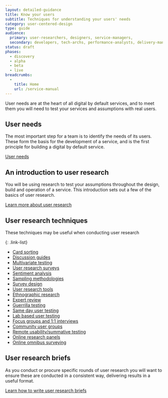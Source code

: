 ```yaml
---
layout: detailed-guidance
title: Know your users
subtitle: Techniques for understanding your users' needs
category: user-centered-design
type: guide
audience:
  primary: user-researchers, designers, service-managers,
  secondary: developers, tech-archs, performance-analysts, delivery-managers
status: draft
phases:
  - discovery
  - alpha
  - beta
  - live
breadcrumbs:
  -
    title: Home
    url: /service-manual
---
```


User needs are at the heart of all digital by default services, and to meet them you will need to test your services and assumptions with real users.

## User needs

The most important step for a team is to identify the needs of its users. These form the basis for the development of a service, and is the first principle for building a digital by default service.

[User needs](/service-manual/user-centered-design/user-needs.html)


## An introduction to user research

You will be using research to test your assumptions throughout the design, build and operation of a service. This introduction sets out a few of the basics of user research.

[Learn more about user research](/service-manual/user-centered-design/introduction-to-user-research.html)

## User research techniques

These techniques may be useful when conducting user research

{: .link-list}
* [Card sorting](/service-manual/user-centered-design/card-sorting.html)
* [Discussion guides](/service-manual/user-centered-design/user-research/discussion-guides.html)
* [Multivariate testing](/service-manual/user-centered-design/user-research/multivariate-testing.html)
* [User research surveys](/service-manual/user-centered-design/user-research/user-research-surveys.html)
* [Sentiment analysis](/service-manual/user-centered-design/user-research/sentiment-analysis.html)
* [Sampling methodologies](/service-manual/user-centered-design/user-research/sampling-methodologies.html)
* [Survey design](/service-manual/user-centered-design/user-research/survey-design.html)
* [User research tools](/service-manual/user-centered-design/user-research/user-research-tools.html)
* [Ethnographic research](/service-manual/user-centered-design/user-research/ethnographic-research.html)
* [Expert review](/service-manual/user-centered-design/user-research/expert-review.html)
* [Guerrilla testing](/service-manual/user-centered-design/user-research/guerrilla-testing.html)
* [Same day user testing](/service-manual/user-centered-design/user-research/same-day-user-testing.html)
* [Lab based user testing](/service-manual/user-centered-design/user-research/lab-based-user-testing.html)
* [Focus groups and 1:1 interviews](/service-manual/user-centered-design/user-research/focus-groups-mini-groups-interviews.html)
* [Community user groups](/service-manual/user-centered-design/user-research/community-user-groups.html)
* [Remote usability/summative testing](/service-manual/user-centered-design/user-research/remote-usability.html)
* [Online research panels](/service-manual/user-centered-design/user-research/online-research-panels.html)
* [Online omnibus surveying](/service-manual/user-centered-design/user-research/online-omnibus-survey.html)

## User research briefs

As you conduct or procure specific rounds of user research you will want to ensure these are conducted in a consistent way, delivering results in a useful format.

[Learn how to write user research briefs](/service-manual/user-centered-design/user-research/user-research-briefs.html)
